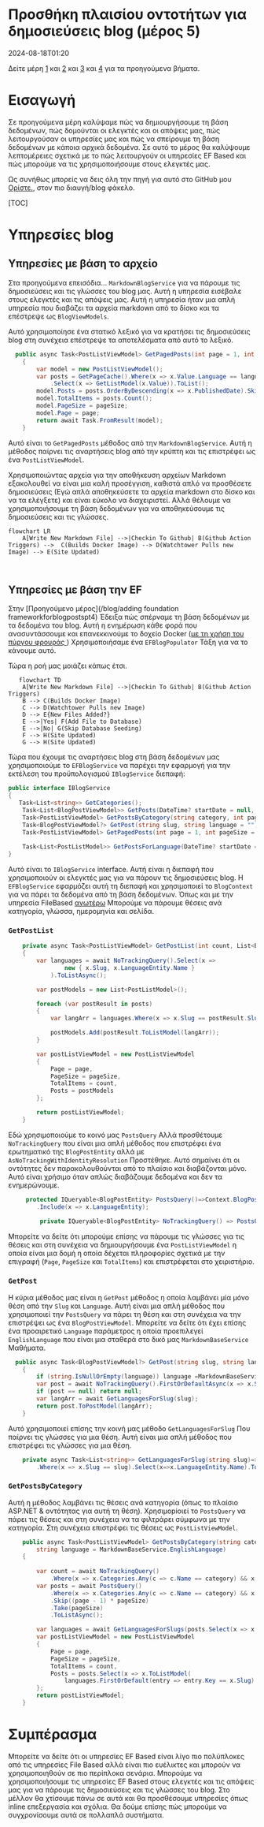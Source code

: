 # Προσθήκη πλαισίου οντοτήτων για δημοσιεύσεις blog (μέρος 5)

<!--category-- ASP.NET, Entity Framework -->
<datetime class="hidden">2024-08-18T01:20</datetime>

Δείτε μέρη [1](/blog/addingentityframeworkforblogpostspt1) και [2](/blog/addingentityframeworkforblogpostspt2) και [3](/blog/addingentityframeworkforblogpostspt3) και [4](/blog/addingentityframeworkforblogpostspt4) για τα προηγούμενα βήματα.

# Εισαγωγή

Σε προηγούμενα μέρη καλύψαμε πώς να δημιουργήσουμε τη βάση δεδομένων, πώς δομούνται οι ελεγκτές και οι απόψεις μας, πώς λειτουργούσαν οι υπηρεσίες μας και πώς να σπείρουμε τη βάση δεδομένων με κάποια αρχικά δεδομένα. Σε αυτό το μέρος θα καλύψουμε λεπτομέρειες σχετικά με το πώς λειτουργούν οι υπηρεσίες EF Based και πώς μπορούμε να τις χρησιμοποιήσουμε στους ελεγκτές μας.

Ως συνήθως μπορείς να δεις όλη την πηγή για αυτό στο GitHub μου [Ορίστε.](https://github.com/scottgal/mostlylucidweb/tree/main/Mostlylucid/Blog), στον πιο διαυγή/blog φάκελο.

[TOC]

# Υπηρεσίες blog

## Υπηρεσίες με βάση το αρχείο

Στα προηγούμενα επεισόδια... `MarkdownBlogService` για να πάρουμε τις δημοσιεύσεις και τις γλώσσες του blog μας. Αυτή η υπηρεσία εισέβαλε στους ελεγκτές και τις απόψεις μας. Αυτή η υπηρεσία ήταν μια απλή υπηρεσία που διαβάζει τα αρχεία markdown από το δίσκο και τα επέστρεψε ως `BlogViewModels`.

Αυτό χρησιμοποίησε ένα στατικό λεξικό για να κρατήσει τις δημοσιεύσεις blog στη συνέχεια επέστρεψε τα αποτελέσματα από αυτό το λεξικό.

```csharp
  public async Task<PostListViewModel> GetPagedPosts(int page = 1, int pageSize = 10, string language = EnglishLanguage)
    {
        var model = new PostListViewModel();
        var posts = GetPageCache().Where(x => x.Value.Language == language)
            .Select(x => GetListModel(x.Value)).ToList();
        model.Posts = posts.OrderByDescending(x => x.PublishedDate).Skip((page - 1) * pageSize).Take(pageSize).ToList();
        model.TotalItems = posts.Count();
        model.PageSize = pageSize;
        model.Page = page;
        return await Task.FromResult(model);
    }
```

Αυτό είναι το `GetPagedPosts` μέθοδος από την `MarkdownBlogService`. Αυτή η μέθοδος παίρνει τις αναρτήσεις blog από την κρύπτη και τις επιστρέφει ως ένα `PostListViewModel`.

Χρησιμοποιώντας αρχεία για την αποθήκευση αρχείων Markdown εξακολουθεί να είναι μια καλή προσέγγιση, καθιστά απλό να προσθέσετε δημοσιεύσεις (Εγώ απλά αποθηκεύσετε τα αρχεία markdown στο δίσκο και να τα ελέγξετε) και είναι εύκολο να διαχειριστεί. Αλλά θέλουμε να χρησιμοποιήσουμε τη βάση δεδομένων για να αποθηκεύσουμε τις δημοσιεύσεις και τις γλώσσες.

```mermaid
flowchart LR
    A[Write New Markdown File] -->|Checkin To Github| B(Github Action Triggers) -->  C(Builds Docker Image) --> D(Watchtower Pulls new Image) --> E(Site Updated)
   
  
```

## Υπηρεσίες με βάση την EF

Στην [Προηγούμενο μέρος](/blog/adding foundation frameworkforblogpostspt4) Έδειξα πώς σπέρναμε τη βάση δεδομένων με τα δεδομένα του blog. Αυτή η ενημέρωση κάθε φορά που ανασυντάσσουμε και επανεκκινούμε το δοχείο Docker ([με τη χρήση του πύργου φρουράς ](blog/dockercompose)) Χρησιμοποιήσαμε ένα `EFBlogPopulator` Τάξη για να το κάνουμε αυτό.

Τώρα η ροή μας μοιάζει κάπως έτσι.

```mermaid
   flowchart TD
    A[Write New Markdown File] -->|Checkin To Github| B(Github Action Triggers)
    B --> C(Builds Docker Image)
    C --> D(Watchtower Pulls new Image)
    D --> E{New Files Added?}
    E -->|Yes| F(Add File to Database)
    E -->|No| G(Skip Database Seeding)
    F --> H(Site Updated)
    G --> H(Site Updated)

```

Τώρα που έχουμε τις αναρτήσεις blog στη βάση δεδομένων μας χρησιμοποιούμε το `EFBlogService` να παρέχει την εφαρμογή για την εκτέλεση του προϋπολογισμού `IBlogService` διεπαφή:

```csharp
public interface IBlogService
{
   Task<List<string>> GetCategories();
    Task<List<BlogPostViewModel>> GetPosts(DateTime? startDate = null, string category = "");
    Task<PostListViewModel> GetPostsByCategory(string category, int page = 1, int pageSize = 10, string language = MarkdownBaseService.EnglishLanguage);
    Task<BlogPostViewModel?> GetPost(string slug, string language = "");
    Task<PostListViewModel> GetPagedPosts(int page = 1, int pageSize = 10, string language = MarkdownBaseService.EnglishLanguage);
    
    Task<List<PostListModel>> GetPostsForLanguage(DateTime? startDate = null, string category = "", string language = MarkdownBaseService.EnglishLanguage);
}
```

Αυτό είναι το `IBlogService` interface. Αυτή είναι η διεπαφή που χρησιμοποιούν οι ελεγκτές μας για να πάρουν τις δημοσιεύσεις blog. Η `EFBlogService` εφαρμόζει αυτή τη διεπαφή και χρησιμοποιεί το `BlogContext` για να πάρει τα δεδομένα από τη βάση δεδομένων.
Όπως και με την υπηρεσία FileBased [ανωτέρω](#file-based-services) Μπορούμε να πάρουμε θέσεις ανά κατηγορία, γλώσσα, ημερομηνία και σελίδα.

### `GetPostList`

```csharp
    private async Task<PostListViewModel> GetPostList(int count, List<BlogPostEntity> posts, int page, int pageSize)
    {
        var languages = await NoTrackingQuery().Select(x =>
                new { x.Slug, x.LanguageEntity.Name }
            ).ToListAsync();

        var postModels = new List<PostListModel>();

        foreach (var postResult in posts)
        {
            var langArr = languages.Where(x => x.Slug == postResult.Slug).Select(x => x.Name).ToArray();

            postModels.Add(postResult.ToListModel(langArr));
        }

        var postListViewModel = new PostListViewModel
        {
            Page = page,
            PageSize = pageSize,
            TotalItems = count,
            Posts = postModels
        };

        return postListViewModel;
    }
```

Εδώ χρησιμοποιούμε το κοινό μας `PostsQuery` Αλλά προσθέτουμε `NoTrackingQuery` που είναι μια απλή μέθοδος που επιστρέφει ένα ερωτηματικό της `BlogPostEntity` αλλά με `AsNoTrackingWithIdentityResolution` Προστέθηκε. Αυτό σημαίνει ότι οι οντότητες δεν παρακολουθούνται από το πλαίσιο και διαβάζονται μόνο. Αυτό είναι χρήσιμο όταν απλώς διαβάζουμε δεδομένα και δεν τα ενημερώνουμε.

```csharp
     protected IQueryable<BlogPostEntity> PostsQuery()=>Context.BlogPosts.Include(x => x.Categories)
        .Include(x => x.LanguageEntity);
     
         private IQueryable<BlogPostEntity> NoTrackingQuery() => PostsQuery().AsNoTrackingWithIdentityResolution();
```

Μπορείτε να δείτε ότι μπορούμε επίσης να πάρουμε τις γλώσσες για τις θέσεις και στη συνέχεια να δημιουργήσουμε ένα `PostListViewModel` η οποία είναι μια δομή η οποία δέχεται πληροφορίες σχετικά με την επιγραφή (`Page`, `PageSize` και `TotalItems`) και επιστρέφεται στο χειριστήριο.

### `GetPost`

Η κύρια μέθοδος μας είναι η `GetPost` μέθοδος η οποία λαμβάνει μία μόνο θέση από την `Slug` και `Language`. Αυτή είναι μια απλή μέθοδος που χρησιμοποιεί την `PostsQuery` να πάρει τη θέση και στη συνέχεια να την επιστρέψει ως ένα `BlogPostViewModel`.
Μπορείτε να δείτε ότι έχει επίσης ένα προαιρετικό `Language` παράμετρος η οποία προεπιλεγεί `EnglishLanguage` που είναι μια σταθερά στο δικό μας `MarkdownBaseService` Μαθήματα.

```csharp
  public async Task<BlogPostViewModel?> GetPost(string slug, string language = "")
    {
        if (string.IsNullOrEmpty(language)) language =MarkdownBaseService.EnglishLanguage;
        var post = await NoTrackingQuery().FirstOrDefaultAsync(x => x.Slug == slug && x.LanguageEntity.Name == language);
        if (post == null) return null;
        var langArr = await GetLanguagesForSlug(slug);
        return post.ToPostModel(langArr);
    }
```

Αυτό χρησιμοποιεί επίσης την κοινή μας μέθοδο `GetLanguagesForSlug` Που παίρνει τις γλώσσες για μια θέση. Αυτή είναι μια απλή μέθοδος που επιστρέφει τις γλώσσες για μια θέση.

```csharp
    private async Task<List<string>> GetLanguagesForSlug(string slug)=> await NoTrackingQuery()
        .Where(x => x.Slug == slug).Select(x=>x.LanguageEntity.Name).ToListAsync();
```

### `GetPostsByCategory`

Αυτή η μέθοδος λαμβάνει τις θέσεις ανά κατηγορία (όπως το πλαίσιο ASP.NET & οντότητας για αυτή τη θέση). Χρησιμοpiοιεί το `PostsQuery` να πάρει τις θέσεις και στη συνέχεια να τα φιλτράρει σύμφωνα με την κατηγορία. Στη συνέχεια επιστρέφει τις θέσεις ως `PostListViewModel`.

```csharp
    public async Task<PostListViewModel> GetPostsByCategory(string category, int page = 1, int pageSize = 10,
        string language = MarkdownBaseService.EnglishLanguage)
    {
        
        var count = await NoTrackingQuery()
            .Where(x => x.Categories.Any(c => c.Name == category) && x.LanguageEntity.Name == language).CountAsync();
        var posts = await PostsQuery()
            .Where(x => x.Categories.Any(c => c.Name == category) && x.LanguageEntity.Name == language)
            .Skip((page - 1) * pageSize)
            .Take(pageSize)
            .ToListAsync();

        var languages = await GetLanguagesForSlugs(posts.Select(x => x.Slug).ToList());
        var postListViewModel = new PostListViewModel
        {
            Page = page,
            PageSize = pageSize,
            TotalItems = count,
            Posts = posts.Select(x => x.ToListModel(
                languages.FirstOrDefault(entry => entry.Key == x.Slug).Value.ToArray())).ToList()
        };
        return postListViewModel;
    }
```

# Συμπέρασμα

Μπορείτε να δείτε ότι οι υπηρεσίες EF Based είναι λίγο πιο πολύπλοκες από τις υπηρεσίες File Based αλλά είναι πιο ευέλικτες και μπορούν να χρησιμοποιηθούν σε πιο περίπλοκα σενάρια. Μπορούμε να χρησιμοποιήσουμε τις υπηρεσίες EF Based στους ελεγκτές και τις απόψεις μας για να πάρουμε τις δημοσιεύσεις και τις γλώσσες του blog.
Στο μέλλον θα χτίσουμε πάνω σε αυτά και θα προσθέσουμε υπηρεσίες όπως inline επεξεργασία και σχόλια.
Θα δούμε επίσης πώς μπορούμε να συγχρονίσουμε αυτά σε πολλαπλά συστήματα.